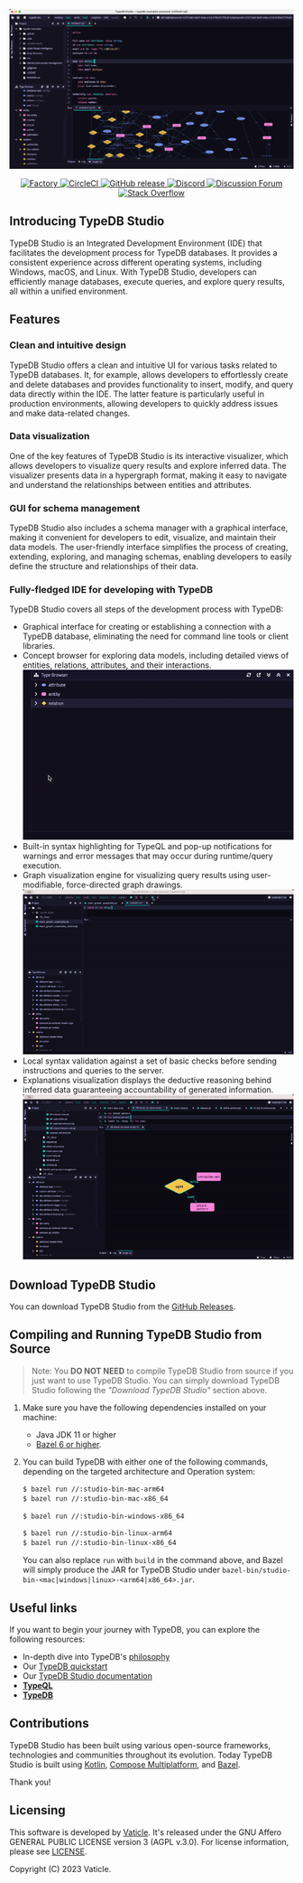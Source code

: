 [![TypeDB Studio](./docs/images/studio_full_1.png)](./docs/images/studio_full_1.png)

<div align="center">
  <a href="https://factory.vaticle.com/vaticle/typedb-studio">
    <img alt="Factory" src="https://factory.vaticle.com/api/status/vaticle/typedb-studio/badge.svg" />
  </a>
  <a href="https://circleci.com/gh/vaticle/typedb-studio/tree/master">
    <img alt="CircleCI" src="https://circleci.com/gh/vaticle/typedb-studio/tree/master.svg?style=shield" />
  </a>
  <a href="https://github.com/vaticle/typedb-studio/releases/latest">
    <img alt="GitHub release" src="https://img.shields.io/github/release/vaticle/typedb-studio.svg">
  </a>
  <a href="https://vaticle.com/discord">
    <img alt="Discord" src="https://img.shields.io/discord/665254494820368395?color=7389D8&label=chat&logo=discord&logoColor=ffffff" />
  </a>
  <a href="https://forum.vaticle.com">
    <img alt="Discussion Forum" src="https://img.shields.io/discourse/https/forum.vaticle.com/topics.svg" />
  </a>
  <a href="https://stackoverflow.com/questions/tagged/typedb">
    <img alt="Stack Overflow" src="https://img.shields.io/badge/stackoverflow-typedb-796de3.svg">
  </a>
</div>

## Introducing TypeDB Studio

TypeDB Studio is an Integrated Development Environment (IDE) that facilitates the development process for TypeDB databases. It provides a consistent experience across different operating systems, including Windows, macOS, and Linux. With TypeDB Studio, developers can efficiently manage databases, execute queries, and explore query results, all within a unified environment.

## Features

### Clean and intuitive design

TypeDB Studio offers a clean and intuitive UI for various tasks related to TypeDB databases. It, for example, allows developers to effortlessly create and delete databases and provides functionality to insert, modify, and query data directly within the IDE. The latter feature is particularly useful in production environments, allowing developers to quickly address issues and make data-related changes.

### Data visualization

One of the key features of TypeDB Studio is its interactive visualizer, which allows developers to visualize query results and explore inferred data. The visualizer presents data in a hypergraph format, making it easy to navigate and understand the relationships between entities and attributes.

### GUI for schema management

TypeDB Studio also includes a schema manager with a graphical interface, making it convenient for developers to edit, visualize, and maintain their data models. The user-friendly interface simplifies the process of creating, extending, exploring, and managing schemas, enabling developers to easily define the structure and relationships of their data.

### Fully-fledged IDE for developing with TypeDB

TypeDB Studio covers all steps of the development process with TypeDB:

- Graphical interface for creating or establishing a connection with a TypeDB database, eliminating the need for command line tools or client libraries.
- Concept browser for exploring data models, including detailed views of entities, relations, attributes, and their interactions.
[![Manage Database Schemas](./docs/images/type_browser_1.gif)](./docs/images/type_browser_1.gif)
- Built-in syntax highlighting for TypeQL and pop-up notifications for warnings and error messages that may occur during runtime/query execution.
- Graph visualization engine for visualizing query results using user-modifiable, force-directed graph drawings.
[![Graph Visualisation](./docs/images/graph_vis_1.gif)](./docs/images/graph_vis_1.gif)
- Local syntax validation against a set of basic checks before sending instructions and queries to the server.
- Explanations visualization displays the deductive reasoning behind inferred data guaranteeing accountability of generated information.
[![Inference Visualisation](./docs/images/expl_vis_1.gif)](./docs/images/expl_vis_1.gif)

## Download TypeDB Studio

You can download TypeDB Studio from the [GitHub Releases](https://github.com/vaticle/typedb-studio/releases).

## Compiling and Running TypeDB Studio from Source

> Note: You **DO NOT NEED** to compile TypeDB Studio from source if you just want to use TypeDB Studio. You can
> simply download TypeDB Studio following the _"Download TypeDB Studio"_ section above.

1. Make sure you have the following dependencies installed on your machine:
    - Java JDK 11 or higher
    - [Bazel 6 or higher](https://bazel.build/install).
 
2. You can build TypeDB with either one of the following commands, depending on the targeted architecture and 
   Operation system: 
   ```sh
   $ bazel run //:studio-bin-mac-arm64
   $ bazel run //:studio-bin-mac-x86_64
   ```
   ```sh
   $ bazel run //:studio-bin-windows-x86_64
   ```
   ```sh
   $ bazel run //:studio-bin-linux-arm64
   $ bazel run //:studio-bin-linux-x86_64
   ```
   You can also replace `run` with `build` in the command above, and Bazel will simply produce the JAR for TypeDB Studio
   under `bazel-bin/studio-bin-<mac|windows|linux>-<arm64|x86_64>.jar`.

## Useful links

If you want to begin your journey with TypeDB, you can explore the following resources:

* In-depth dive into TypeDB's [philosophy](https://typedb.com/philosophy)
* Our [TypeDB quickstart](https://typedb.com/docs/typedb/2.x/quickstart-guide)
* Our [TypeDB Studio documentation](https://typedb.com/docs/clients/2.x/studio)
* **[TypeQL](https://github.com/vaticle/typeql)**
* **[TypeDB](https://github.com/vaticle/typedb)**

## Contributions

TypeDB Studio has been built using various open-source frameworks, technologies and communities throughout its 
evolution. Today TypeDB Studio is built
using [Kotlin](https://kotlinlang.org),
[Compose Multiplatform](https://github.com/JetBrains/compose-jb),
and [Bazel](https://bazel.build).

Thank you!

## Licensing

This software is developed by [Vaticle](https://typedb.com/). 
It's released under the GNU Affero GENERAL PUBLIC LICENSE version 3 (AGPL v.3.0). 
For license information, please see [LICENSE](https://github.com/vaticle/typedb-studio/blob/master/LICENSE). 

Copyright (C) 2023 Vaticle.
